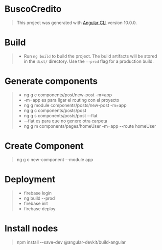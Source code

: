 # BuscoCredito

> This project was generated with [Angular CLI](https://github.com/angular/angular-cli) version 10.0.0.

# Build

> - Run `ng build` to build the project. The build artifacts will be stored in the `dist/` directory. Use the `--prod` flag for a production build.

# Generate components

> - ng g c components/post/new-post -m=app
> - -m=app es para ligar el routing con el proyecto
> - ng g module components/posts/new-post -m=app
> - ng g c components/posts/post
> - ng g s components/posts/post --flat
> - --flat es para que no genere otra carpeta
> - ng g m components/pages/homeUser -m=app --route homeUser

# Create Component

> ng g c new-component --module app

# Deployment

> - firebase login
> - ng build --prod
> - firebase init
> - firebase deploy

# Install nodes

> npm install --save-dev @angular-devkit/build-angular

